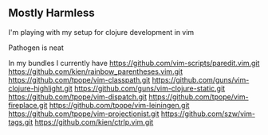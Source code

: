 Mostly Harmless
---------------
I'm playing with my setup for clojure development in vim

Pathogen is neat

In my bundles I currently have
https://github.com/vim-scripts/paredit.vim.git
https://github.com/kien/rainbow_parentheses.vim.git
https://github.com/tpope/vim-classpath.git
https://github.com/guns/vim-clojure-highlight.git
https://github.com/guns/vim-clojure-static.git
https://github.com/tpope/vim-dispatch.git
https://github.com/tpope/vim-fireplace.git
https://github.com/tpope/vim-leiningen.git
https://github.com/tpope/vim-projectionist.git
https://github.com/szw/vim-tags.git
https://github.com/kien/ctrlp.vim.git
